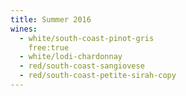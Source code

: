 ```yaml
---
title: Summer 2016
wines:
  - white/south-coast-pinot-gris
    free:true
  - white/lodi-chardonnay
  - red/south-coast-sangiovese
  - red/south-coast-petite-sirah-copy
---
```



